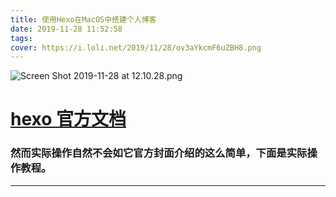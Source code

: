 ```yaml
---
title: 使用Hexo在MacOS中搭建个人博客
date: 2019-11-28 11:52:58
tags:
cover: https://i.loli.net/2019/11/28/ov3aYkcmF6uZBH8.png
---
```


![Screen Shot 2019-11-28 at 12.10.28.png](https://i.loli.net/2019/11/28/psi9Hu2qDc1dXLP.png)

<!--more-->


# [hexo 官方文档](https://hexo.io/zh-cn/index.html)

### 然而实际操作自然不会如它官方封面介绍的这么简单，下面是实际操作教程。


----
